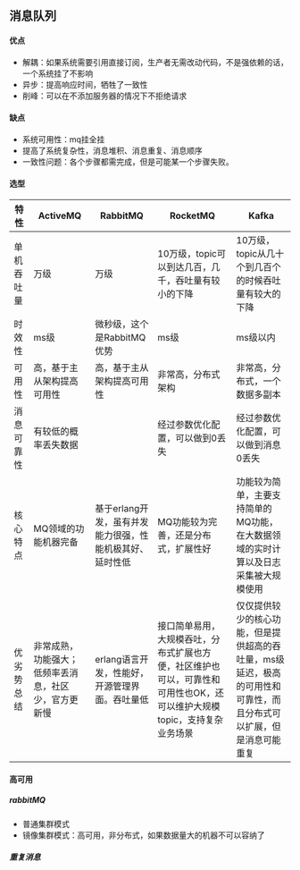 ##  消息队列

#### 优点
- 解耦：如果系统需要引用直接订阅，生产者无需改动代码，不是强依赖的话，一个系统挂了不影响
- 异步：提高响应时间，牺牲了一致性
- 削峰：可以在不添加服务器的情况下不拒绝请求

#### 缺点
-  系统可用性：mq挂全挂 
-  提高了系统复杂性，消息堆积、消息重复、消息顺序 
-  一致性问题：各个步骤都需完成，但是可能某一个步骤失败。

#### 选型

| 特性| ActiveMQ | RabbitMQ | RocketMQ | Kafka |
|---|---|---|---|---|
| 单机吞吐量|万级|万级|10万级，topic可以到达几百，几千，吞吐量有较小的下降|10万级，topic从几十个到几百个的时候吞吐量有较大的下降|
|时效性|ms级|微秒级，这个是RabbitMQ优势|ms级|ms级以内|
|可用性|高，基于主从架构提高可用性|高，基于主从架构提高可用性|非常高，分布式架构|非常高，分布式，一个数据多副本|
|消息可靠性|有较低的概率丢失数据||经过参数优化配置，可以做到0丢失|经过参数优化配置，可以做到消息0丢失|
|核心特点|MQ领域的功能机器完备|基于erlang开发，虽有并发能力很强，性能机极其好、延时性低|MQ功能较为完善，还是分布式，扩展性好|功能较为简单，主要支持简单的MQ功能，在大数据领域的实时计算以及日志采集被大规模使用|
|优劣势总结|非常成熟，功能强大；低频率丢消息，社区少，官方更新慢|erlang语言开发，性能好，开源管理界面。吞吐量低|接口简单易用，大规模吞吐，分布式扩展也方便，社区维护也可以，可靠性和可用性也OK，还可以维护大规模topic，支持复杂业务场景|仅仅提供较少的核心功能，但是提供超高的吞吐量，ms级延迟，极高的可用性和可靠性，而且分布式可以扩展，但是消息可能重复|

#### 高可用
##### rabbitMQ
- 普通集群模式
- 镜像集群模式：高可用，非分布式，如果数据量大的机器不可以容纳了

##### 重复消息
 

